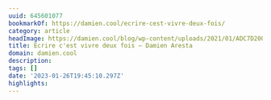 ```yaml
---
uuid: 645601077
bookmarkOf: https://damien.cool/ecrire-cest-vivre-deux-fois/
category: article
headImage: https://damien.cool/blog/wp-content/uploads/2021/01/ADC7D200-5B67-4293-9C11-FF2FBEF366B4-edited.jpg
title: Ecrire c'est vivre deux fois – Damien Aresta
domain: damien.cool
description:
tags: []
date: '2023-01-26T19:45:10.297Z'
highlights:
---
```



